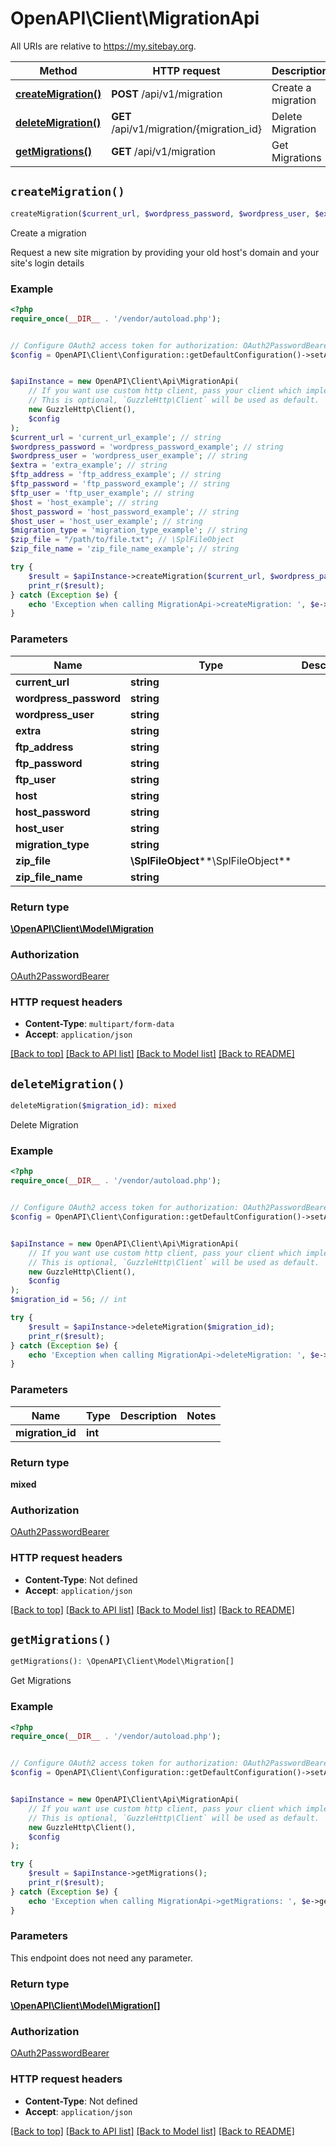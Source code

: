 # OpenAPI\Client\MigrationApi

All URIs are relative to https://my.sitebay.org.

Method | HTTP request | Description
------------- | ------------- | -------------
[**createMigration()**](MigrationApi.md#createMigration) | **POST** /api/v1/migration | Create a migration
[**deleteMigration()**](MigrationApi.md#deleteMigration) | **GET** /api/v1/migration/{migration_id} | Delete Migration
[**getMigrations()**](MigrationApi.md#getMigrations) | **GET** /api/v1/migration | Get Migrations


## `createMigration()`

```php
createMigration($current_url, $wordpress_password, $wordpress_user, $extra, $ftp_address, $ftp_password, $ftp_user, $host, $host_password, $host_user, $migration_type, $zip_file, $zip_file_name): \OpenAPI\Client\Model\Migration
```

Create a migration

Request a new site migration by providing your old host's domain and your site's login details

### Example

```php
<?php
require_once(__DIR__ . '/vendor/autoload.php');


// Configure OAuth2 access token for authorization: OAuth2PasswordBearer
$config = OpenAPI\Client\Configuration::getDefaultConfiguration()->setAccessToken('YOUR_ACCESS_TOKEN');


$apiInstance = new OpenAPI\Client\Api\MigrationApi(
    // If you want use custom http client, pass your client which implements `GuzzleHttp\ClientInterface`.
    // This is optional, `GuzzleHttp\Client` will be used as default.
    new GuzzleHttp\Client(),
    $config
);
$current_url = 'current_url_example'; // string
$wordpress_password = 'wordpress_password_example'; // string
$wordpress_user = 'wordpress_user_example'; // string
$extra = 'extra_example'; // string
$ftp_address = 'ftp_address_example'; // string
$ftp_password = 'ftp_password_example'; // string
$ftp_user = 'ftp_user_example'; // string
$host = 'host_example'; // string
$host_password = 'host_password_example'; // string
$host_user = 'host_user_example'; // string
$migration_type = 'migration_type_example'; // string
$zip_file = "/path/to/file.txt"; // \SplFileObject
$zip_file_name = 'zip_file_name_example'; // string

try {
    $result = $apiInstance->createMigration($current_url, $wordpress_password, $wordpress_user, $extra, $ftp_address, $ftp_password, $ftp_user, $host, $host_password, $host_user, $migration_type, $zip_file, $zip_file_name);
    print_r($result);
} catch (Exception $e) {
    echo 'Exception when calling MigrationApi->createMigration: ', $e->getMessage(), PHP_EOL;
}
```

### Parameters

Name | Type | Description  | Notes
------------- | ------------- | ------------- | -------------
 **current_url** | **string**|  |
 **wordpress_password** | **string**|  |
 **wordpress_user** | **string**|  |
 **extra** | **string**|  | [optional]
 **ftp_address** | **string**|  | [optional]
 **ftp_password** | **string**|  | [optional]
 **ftp_user** | **string**|  | [optional]
 **host** | **string**|  | [optional]
 **host_password** | **string**|  | [optional]
 **host_user** | **string**|  | [optional]
 **migration_type** | **string**|  | [optional]
 **zip_file** | **\SplFileObject****\SplFileObject**|  | [optional]
 **zip_file_name** | **string**|  | [optional]

### Return type

[**\OpenAPI\Client\Model\Migration**](../Model/Migration.md)

### Authorization

[OAuth2PasswordBearer](../../README.md#OAuth2PasswordBearer)

### HTTP request headers

- **Content-Type**: `multipart/form-data`
- **Accept**: `application/json`

[[Back to top]](#) [[Back to API list]](../../README.md#endpoints)
[[Back to Model list]](../../README.md#models)
[[Back to README]](../../README.md)

## `deleteMigration()`

```php
deleteMigration($migration_id): mixed
```

Delete Migration

### Example

```php
<?php
require_once(__DIR__ . '/vendor/autoload.php');


// Configure OAuth2 access token for authorization: OAuth2PasswordBearer
$config = OpenAPI\Client\Configuration::getDefaultConfiguration()->setAccessToken('YOUR_ACCESS_TOKEN');


$apiInstance = new OpenAPI\Client\Api\MigrationApi(
    // If you want use custom http client, pass your client which implements `GuzzleHttp\ClientInterface`.
    // This is optional, `GuzzleHttp\Client` will be used as default.
    new GuzzleHttp\Client(),
    $config
);
$migration_id = 56; // int

try {
    $result = $apiInstance->deleteMigration($migration_id);
    print_r($result);
} catch (Exception $e) {
    echo 'Exception when calling MigrationApi->deleteMigration: ', $e->getMessage(), PHP_EOL;
}
```

### Parameters

Name | Type | Description  | Notes
------------- | ------------- | ------------- | -------------
 **migration_id** | **int**|  |

### Return type

**mixed**

### Authorization

[OAuth2PasswordBearer](../../README.md#OAuth2PasswordBearer)

### HTTP request headers

- **Content-Type**: Not defined
- **Accept**: `application/json`

[[Back to top]](#) [[Back to API list]](../../README.md#endpoints)
[[Back to Model list]](../../README.md#models)
[[Back to README]](../../README.md)

## `getMigrations()`

```php
getMigrations(): \OpenAPI\Client\Model\Migration[]
```

Get Migrations

### Example

```php
<?php
require_once(__DIR__ . '/vendor/autoload.php');


// Configure OAuth2 access token for authorization: OAuth2PasswordBearer
$config = OpenAPI\Client\Configuration::getDefaultConfiguration()->setAccessToken('YOUR_ACCESS_TOKEN');


$apiInstance = new OpenAPI\Client\Api\MigrationApi(
    // If you want use custom http client, pass your client which implements `GuzzleHttp\ClientInterface`.
    // This is optional, `GuzzleHttp\Client` will be used as default.
    new GuzzleHttp\Client(),
    $config
);

try {
    $result = $apiInstance->getMigrations();
    print_r($result);
} catch (Exception $e) {
    echo 'Exception when calling MigrationApi->getMigrations: ', $e->getMessage(), PHP_EOL;
}
```

### Parameters

This endpoint does not need any parameter.

### Return type

[**\OpenAPI\Client\Model\Migration[]**](../Model/Migration.md)

### Authorization

[OAuth2PasswordBearer](../../README.md#OAuth2PasswordBearer)

### HTTP request headers

- **Content-Type**: Not defined
- **Accept**: `application/json`

[[Back to top]](#) [[Back to API list]](../../README.md#endpoints)
[[Back to Model list]](../../README.md#models)
[[Back to README]](../../README.md)
